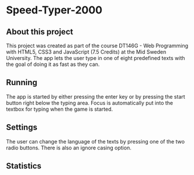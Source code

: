 # Speed-Typer-2000

## About this project

This project was created as part of the course DT146G - Web Programming with HTML5, CSS3 and JavaScript (7.5 Credits) at the Mid Sweden University. The app lets the user type in one of eight predefined texts with the goal of doing it as fast as they can.

## Running

The app is started by either pressing the enter key or by pressing the start button right below the typing area. Focus is automatically put into the textbox for typing when the game is started.

## Settings

The user can change the language of the texts by pressing one of the two radio buttons. There is also an ignore casing option.

## Statistics